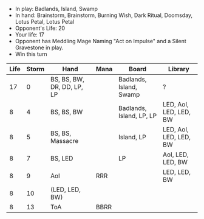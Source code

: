 - In play: Badlands, Island, Swamp
- In hand: Brainstorm, Brainstorm, Burning Wish, Dark Ritual, Doomsday, Lotus
  Petal, Lotus Petal
- Opponent's Life: 20
- Your life: 17
- Opponent has Meddling Mage Naming "Act on Impulse" and a Silent Gravestone in
  play.
- Win this turn

| Life | Storm | Hand                       | Mana | Board                    | Library                |
| ---- | ----- | -------------------------- | ---- | ------------------------ | ---------------------- |
| 17   | 0     | BS, BS, BW, DR, DD, LP, LP |      | Badlands, Island, Swamp  | ?                      |
| 8    | 4     | BS, BS, BW                 |      | Badlands, Island, LP, LP | LED, AoI, LED, LED, BW |
| 8    | 5     | BS, BS, Massacre           |      | Island, LP               | LED, AoI, LED, LED, BW |
| 8    | 7     | BS, LED                    |      | LP                       | AoI, LED, LED, BW      |
| 8    | 9     | AoI                        | RRR  |                          | LED, LED, BW           |
| 8    | 10    | (LED, LED, BW)             |      |                          |                        |
| 8    | 13    | ToA                        | BBRR |                          |                        |
